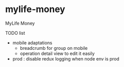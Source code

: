# mylife-money
MyLife Money

TODO list
 - mobile adaptations
   - breadcrumb for group on mobile
   - operation detail view to edit it easily
 - prod : disable redux logging when node env is prod

